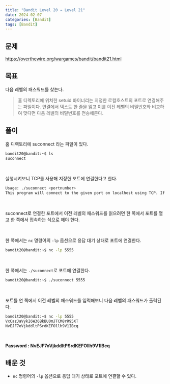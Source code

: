 ```yaml
---
title: "Bandit Level 20 → Level 21"
date: 2024-02-07
categories: [Bandit]
tags: [Bandit]
---
```


## 문제
<https://overthewire.org/wargames/bandit/bandit21.html>

## 목표
다음 레벨의 패스워드를 찾는다.
> 홈 디렉토리에 위치한 setuid 바이너리는 지정한 로컬호스트의 포트로 연결해주는 파일이다. 연결에서 텍스트 한 줄을 읽고 이를 이전 레벨의 비밀번호와 비교하여 맞다면 다음 레벨의 비밀번호를 전송해준다.

## 풀이
홈 디렉토리에 suconnect 라는 파일이 있다.

```sh
bandit20@bandit:~$ ls
suconnect
```  

&nbsp;  

실행시켜보니 TCP를 사용해 지정한 포트에 연결한다고 한다.

```sh
Usage: ./suconnect <portnumber>
This program will connect to the given port on localhost using TCP. If it receives the correct password from the other side, the next password is transmitted back.
```  

&nbsp;  

suconnect로 연결한 포트에서 이전 레벨의 패스워드를 읽으려면 한 쪽에서 포트를 열고 한 쪽에서 접속하는 식으로 해야 한다.  

&nbsp;  

한 쪽에서는 `nc` 명령어의 `-lp` 옵션으로 응답 대기 상태로 포트에 연결한다.

```sh
bandit20@bandit:~$ nc -lp 5555

```  

&nbsp;  

한 쪽에서는 `./suconnect`로 포트에 연결한다.

```sh
bandit20@bandit:~$ ./suconnect 5555

```  

&nbsp;  

포트를 연 쪽에서 이전 레벨의 패스워드를 입력해보니 다음 레벨의 패스워드가 출력된다.

```sh
bandit20@bandit:~$ nc -lp 5555
VxCazJaVykI6W36BkBU0mJTCM8rR95XT
NvEJF7oVjkddltPSrdKEFOllh9V1IBcq
```  

&nbsp;  

**Password : NvEJF7oVjkddltPSrdKEFOllh9V1IBcq**

## 배운 것
- `nc` 명령어의 `-lp` 옵션으로 응답 대기 상태로 포트에 연결할 수 있다.
